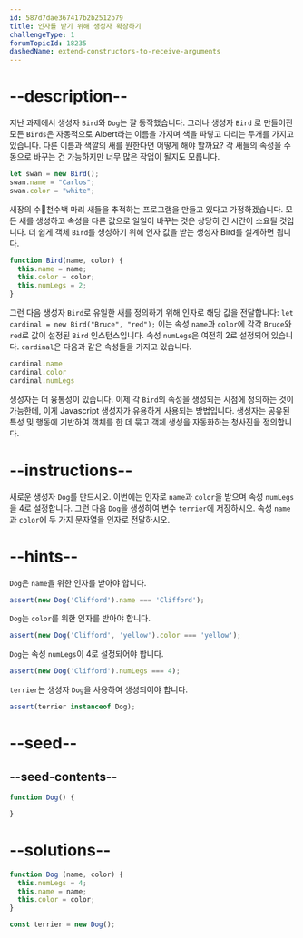 ```yaml
---
id: 587d7dae367417b2b2512b79
title: 인자를 받기 위해 생성자 확장하기
challengeType: 1
forumTopicId: 18235
dashedName: extend-constructors-to-receive-arguments
---
```


# --description--

지난 과제에서 생성자 `Bird`와 `Dog`는 잘 동작했습니다. 그러나 생성자 `Bird` 로 만들어진 모든 `Birds`은 자동적으로 Albert라는 이름을 가지며 색을 파랗고 다리는 두개를 가지고 있습니다. 다른 이름과 색깔의 새를 원한다면 어떻게 해야 할까요? 각 새들의 속성을 수동으로 바꾸는 건 가능하지만 너무 많은 작업이 될지도 모릅니다.

```js
let swan = new Bird();
swan.name = "Carlos";
swan.color = "white";
```

새장의 수천수백 마리 새들을 추적하는 프로그램을 만들고 있다고 가정하겠습니다. 모든 새를 생성하고 속성을 다른 값으로 일일이 바꾸는 것은 상당히 긴 시간이 소요될 것입니다. 더 쉽게 객체 `Bird`를 생성하기 위해 인자 값을 받는 생성자 Bird를 설계하면 됩니다.

```js
function Bird(name, color) {
  this.name = name;
  this.color = color;
  this.numLegs = 2;
}
```

그런 다음 생성자 `Bird`로 유일한 새를 정의하기 위해 인자로 해당 값을 전달합니다: `let cardinal = new Bird("Bruce", "red");` 이는 속성 `name`과 `color`에 각각 `Bruce`와 `red`로 값이 설정된 `Bird` 인스턴스입니다. 속성 `numLegs`은 여전히 2로 설정되어 있습니다. `cardinal`은 다음과 같은 속성들을 가지고 있습니다.

```js
cardinal.name
cardinal.color
cardinal.numLegs
```

생성자는 더 융통성이 있습니다. 이제 각 `Bird`의 속성을 생성되는 시점에 정의하는 것이 가능한데, 이게 Javascript 생성자가 유용하게 사용되는 방법입니다. 생성자는 공유된 특성 및 행동에 기반하여 객체를 한 데 묶고 객체 생성을 자동화하는 청사진을 정의합니다.

# --instructions--

새로운 생성자 `Dog`를 만드시오. 이번에는 인자로 `name`과 `color`을 받으며 속성 `numLegs`을 4로 설정합니다. 그런 다음 `Dog`을 생성하여 변수 `terrier`에 저장하시오. 속성 `name`과 `color`에 두 가지 문자열을 인자로 전달하시오.

# --hints--

`Dog`은 `name`을 위한 인자를 받아야 합니다.

```js
assert(new Dog('Clifford').name === 'Clifford');
```

`Dog`는 `color`를 위한 인자를 받아야 합니다.

```js
assert(new Dog('Clifford', 'yellow').color === 'yellow');
```

`Dog`는 속성 `numLegs`이 4로 설정되어야 합니다.

```js
assert(new Dog('Clifford').numLegs === 4);
```

`terrier`는 생성자 `Dog`을 사용하여 생성되어야 합니다.

```js
assert(terrier instanceof Dog);
```

# --seed--

## --seed-contents--

```js
function Dog() {

}
```

# --solutions--

```js
function Dog (name, color) {
  this.numLegs = 4;
  this.name = name;
  this.color = color;
}

const terrier = new Dog();
```
